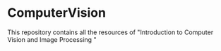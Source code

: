 # ComputerVision
This repository contains all the resources of "Introduction to Computer Vision and Image Processing " 
